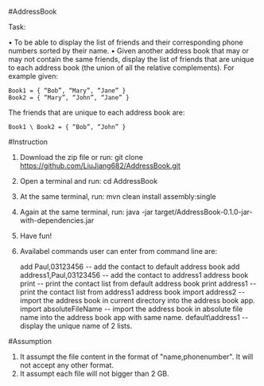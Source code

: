 #AddressBook

Task:

• To be able to display the list of friends and their corresponding phone numbers sorted
  by their name.
• Given another address book that may or may not contain the same friends, display the
  list of friends that are unique to each address book (the union of all the relative
  complements). For example given:

	Book1 = { “Bob”, “Mary”, “Jane” }
	Book2 = { “Mary”, “John”, “Jane” }

The friends that are unique to each address book are:
	
	Book1 \ Book2 = { “Bob”, “John” }
	
#Instruction

1. Download the zip file or run: git clone https://github.com/LiuJiang682/AddressBook.git
2. Open a terminal and run: cd AddressBook
3. At the same terminal, run: mvn clean install assembly:single
4. Again at the same terminal, run: java -jar target/AddressBook-0.1.0-jar-with-dependencies.jar
5. Have fun!
6. Availabel commands user can enter from command line are:

	add Paul,03123456             -- add the contact to default address book
	add address1,Paul,03123456    -- add the contact to address1 address book
	print                         -- print the contact list from default address book
	print address1                -- print the contact list from address1 address book
	import address2               -- import the address book in current directory into the address book app.
	import absoluteFileName       -- import the address book in absolute file name into the address book app with same name.
	default\address1              -- display the unique name of 2 lists.
	
#Assumption

1. It assumpt the file content in the format of "name,phonenumber". It will not accept any other format.
2. It assumpt each file will not bigger than 2 GB. 	